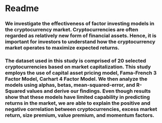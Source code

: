# Readme

### We investigate the effectiveness of factor investing models in the cryptocurrency market. Cryptocurrencies are often regarded as relatively new form of financial assets.  Hence, it is important for investors to understand how the cryptocurrency market operates to maximize expected returns. 

### The dataset used in this study is comprised of 20 selected cryptocurrencies based on market capitalization. This study employs the use of capital asset pricing model, Fama-French 3 Factor Model, Carhart 4 Factor Model. We then analyze the models using alphas, betas, mean-squared-error, and R-Squared values and derive our findings. Even though results show that these models have limited capability in predicting returns in the market, we are able to explain the positive and negative correlation between cryptocurrencies, excess market return, size premium, value premium, and momentum factors.

